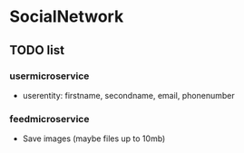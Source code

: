 # SocialNetwork
## TODO list
### usermicroservice
- userentity: firstname, secondname, email, phonenumber

### feedmicroservice
- Save images (maybe files up to 10mb)

